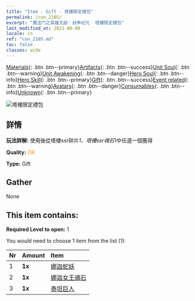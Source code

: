 ```yaml
---
title: "Item - Gift - 塔樓限定禮包"
permalink: /con_2105/
excerpt: "魔法门之英雄无敌：战争纪元  塔樓限定禮包"
last_modified_at: 2021-06-08
locale: cn
ref: "con_2105.md"
toc: false
classes: wide
---
```

 [Materials](/ItemsCN/){: .btn .btn--primary}[Artifacts](/ItemsCN/Artifacts/){: .btn .btn--success}[Unit Soul](/ItemsCN/UnitSoul/){: .btn .btn--warning}[Unit Awakening](/ItemsCN/UnitAwakening/){: .btn .btn--danger}[Hero Soul](/ItemsCN/HeroSoul/){: .btn .btn--info}[Hero Skill](/ItemsCN/HeroSkill/){: .btn .btn--primary}[Gift](/ItemsCN/Gift/){: .btn .btn--success}[Event related](/ItemsCN/Events/){: .btn .btn--warning}[Avatars](/ItemsCN/Avatars/){: .btn .btn--danger}[Consumables](/ItemsCN/Consumables/){: .btn .btn--info}[Unknown](/ItemsCN/Unknown/){: .btn .btn--primary}

 ![塔樓限定禮包](/images/t/i_994006.png)

## 詳情
 **玩法詳解:** 使用後從塔樓ssr碎片*1、塔樓ssr魂石*1中任選一個獲得

 **Quality:** <span style="color: #FF8C00">OK</span>

 **Type:** Gift

## Gather

  None

## This item contains:

 **Required Level to open:** 1

 You would need to choose 1 item from the list (1):

  | Nr | Amount |     Item    |
  |:---|:-------|:------------|
  | 1 |  **1x** | [娜迦蛇妖](/cn/Items/unt_240/) |  | 
  | 2 |  **1x** | [娜迦女王魂石](/cn/Items/unt_325/) |  | 
  | 3 |  **1x** | [泰坦巨人](/cn/Items/unt_241/) |  | 
